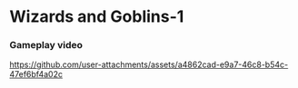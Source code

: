 # Wizards and Goblins-1 
### Gameplay video



https://github.com/user-attachments/assets/a4862cad-e9a7-46c8-b54c-47ef6bf4a02c


